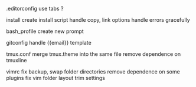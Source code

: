 .editorconfig
    use tabs ?
    
install
    create install script
    handle copy, link options
    handle errors gracefully

bash_profile
    create new prompt

gitconfig
    handle {{email}} template

tmux.conf
    merge tmux.theme into the same file
    remove dependence on tmuxline

vimrc
    fix backup, swap folder directories
    remove dependence on some plugins
    fix vim folder layout
    trim settings
